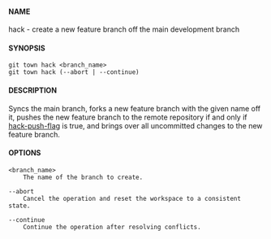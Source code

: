 #### NAME

hack - create a new feature branch off the main development branch

#### SYNOPSIS

```
git town hack <branch_name>
git town hack (--abort | --continue)
```

#### DESCRIPTION

Syncs the main branch,
forks a new feature branch with the given name off it,
pushes the new feature branch to the remote repository
if and only if [hack-push-flag](./hack-push-flag.md) is true,
and brings over all uncommitted changes to the new feature branch.

#### OPTIONS

```
<branch_name>
    The name of the branch to create.

--abort
    Cancel the operation and reset the workspace to a consistent state.

--continue
    Continue the operation after resolving conflicts.
```
